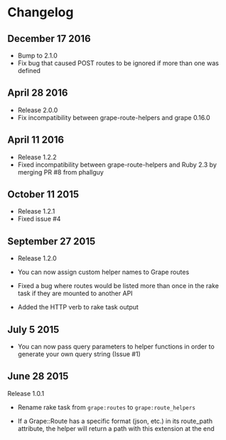 # Changelog

## December 17 2016

* Bump to 2.1.0
* Fix bug that caused POST routes to be ignored if more than one was defined

## April 28 2016

* Release 2.0.0
* Fix incompatibility between grape-route-helpers and grape 0.16.0

## April 11 2016

* Release 1.2.2
* Fixed incompatibility between grape-route-helpers and Ruby 2.3 by merging PR #8 from phallguy

## October 11 2015

* Release 1.2.1
* Fixed issue #4

## September 27 2015

* Release 1.2.0

* You can now assign custom helper names to Grape routes
* Fixed a bug where routes would be listed more than once in the rake task if they are mounted to another API
* Added the HTTP verb to rake task output

## July 5 2015

* You can now pass query parameters to helper functions in order to generate your own query string (Issue #1)

## June 28 2015

Release 1.0.1

* Rename rake task from `grape:routes` to `grape:route_helpers`

* If a Grape::Route has a specific format (json, etc.) in its route_path attribute, the helper will return a path with this extension at the end
